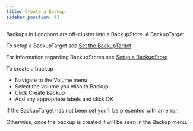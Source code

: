 ```yaml
---
title: Create a Backup
sidebar_position: 43
---
```


Backups in Longhorn are off-cluster into a BackupStore. A BackupTarget

To setup a BackupTarget see [Set the BackupTarget](./backupstores-and-backuptargets#set-backuptarget).

For Information regarding BackupStores see [Setup a BackupStore](./backupstores-and-backuptargets#set-backuptarget)

To create a backup

- Navigate to the Volume menu
- Select the volume you wish to Backup
- Click Create Backup
- Add any appropriate labels and click OK

If the BackupTarget has not been set you'll be presented with an error.

Otherwise, once the backup is created it will be seen in the Backup menu.
